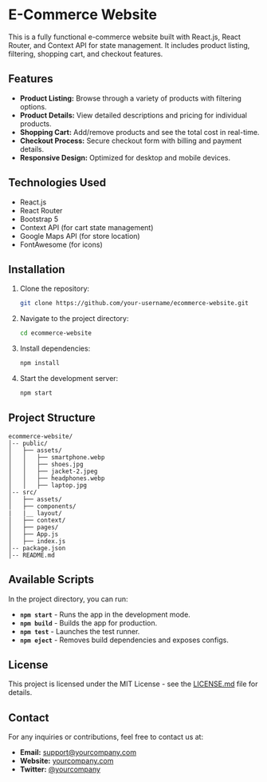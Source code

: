 # E-Commerce Website

This is a fully functional e-commerce website built with React.js, React Router, and Context API for state management. It includes product listing, filtering, shopping cart, and checkout features.

## Features

- **Product Listing:** Browse through a variety of products with filtering options.
- **Product Details:** View detailed descriptions and pricing for individual products.
- **Shopping Cart:** Add/remove products and see the total cost in real-time.
- **Checkout Process:** Secure checkout form with billing and payment details.
- **Responsive Design:** Optimized for desktop and mobile devices.

## Technologies Used

- React.js
- React Router
- Bootstrap 5
- Context API (for cart state management)
- Google Maps API (for store location)
- FontAwesome (for icons)

## Installation

1. Clone the repository:

   ```bash
   git clone https://github.com/your-username/ecommerce-website.git
   ```

2. Navigate to the project directory:

   ```bash
   cd ecommerce-website
   ```

3. Install dependencies:

   ```bash
   npm install
   ```

4. Start the development server:

   ```bash
   npm start
   ```

## Project Structure

```
ecommerce-website/
│-- public/
│   ├── assets/
│   │   ├── smartphone.webp
│   │   ├── shoes.jpg
│   │   ├── jacket-2.jpeg
│   │   ├── headphones.webp
│   │   ├── laptop.jpg
│-- src/
│   ├── assets/
│   ├── components/
|   |__ layout/
│   ├── context/
│   ├── pages/
│   ├── App.js
│   ├── index.js
│-- package.json
│-- README.md
```

## Available Scripts

In the project directory, you can run:

- **`npm start`** - Runs the app in the development mode.
- **`npm build`** - Builds the app for production.
- **`npm test`** - Launches the test runner.
- **`npm eject`** - Removes build dependencies and exposes configs.

## License

This project is licensed under the MIT License - see the [LICENSE.md](LICENSE.md) file for details.

## Contact

For any inquiries or contributions, feel free to contact us at:

- **Email:** support@yourcompany.com
- **Website:** [yourcompany.com](https://www.yourcompany.com)
- **Twitter:** [@yourcompany](https://twitter.com/yourcompany)
